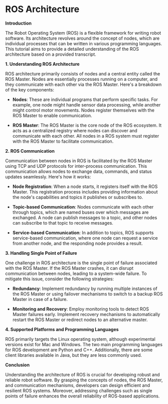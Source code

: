 # ROS Architecture

**Introduction**

The Robot Operating System (ROS) is a flexible framework for writing robot software. Its architecture revolves around the concept of nodes, which are individual processes that can be written in various programming languages. This tutorial aims to provide a detailed understanding of the ROS architecture based on a provided transcript.

**1. Understanding ROS Architecture**

ROS architecture primarily consists of nodes and a central entity called the ROS Master. Nodes are essentially processes running on a computer, and they communicate with each other via the ROS Master. Here's a breakdown of the key components:

- **Nodes**: These are individual programs that perform specific tasks. For example, one node might handle sensor data processing, while another might control motor movements. Nodes register themselves with the ROS Master to enable communication.

- **ROS Master**: The ROS Master is the core node of the ROS ecosystem. It acts as a centralized registry where nodes can discover and communicate with each other. All nodes in a ROS system must register with the ROS Master to facilitate communication.

**2. ROS Communication**

Communication between nodes in ROS is facilitated by the ROS Master using TCP and UDP protocols for inter-process communication. This communication allows nodes to exchange data, commands, and status updates seamlessly. Here's how it works:

- **Node Registration**: When a node starts, it registers itself with the ROS Master. This registration process includes providing information about the node's capabilities and topics it publishes or subscribes to.

- **Topic-based Communication**: Nodes communicate with each other through topics, which are named buses over which messages are exchanged. A node can publish messages to a topic, and other nodes can subscribe to that topic to receive messages.

- **Service-based Communication**: In addition to topics, ROS supports service-based communication, where one node can request a service from another node, and the responding node provides a result.

**3. Handling Single Point of Failure**

One challenge in ROS architecture is the single point of failure associated with the ROS Master. If the ROS Master crashes, it can disrupt communication between nodes, leading to a system-wide failure. To mitigate this issue, consider the following strategies:

- **Redundancy**: Implement redundancy by running multiple instances of the ROS Master or using failover mechanisms to switch to a backup ROS Master in case of a failure.

- **Monitoring and Recovery**: Employ monitoring tools to detect ROS Master failures early. Implement recovery mechanisms to automatically restart the ROS Master or redirect nodes to an alternative master.

**4. Supported Platforms and Programming Languages**

ROS primarily targets the Linux operating system, although experimental versions exist for Mac and Windows. The two main programming languages for ROS development are Python and C++. Additionally, there are some client libraries available in Java, but they are less commonly used.

**Conclusion**

Understanding the architecture of ROS is crucial for developing robust and reliable robot software. By grasping the concepts of nodes, the ROS Master, and communication mechanisms, developers can design efficient and resilient ROS systems. Moreover, addressing challenges such as single points of failure enhances the overall reliability of ROS-based applications.